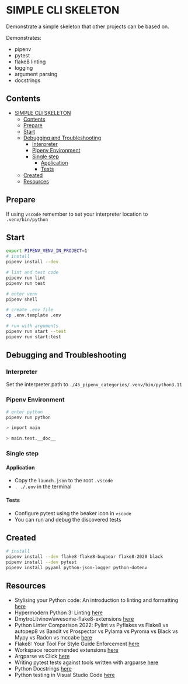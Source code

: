 # SIMPLE CLI SKELETON

Demonstrate a simple skeleton that other projects can be based on.

Demonstrates:

- pipenv
- pytest
- flake8 linting
- logging
- argument parsing
- docstrings

## Contents

- [SIMPLE CLI SKELETON](#simple-cli-skeleton)
  - [Contents](#contents)
  - [Prepare](#prepare)
  - [Start](#start)
  - [Debugging and Troubleshooting](#debugging-and-troubleshooting)
    - [Interpreter](#interpreter)
    - [Pipenv Environment](#pipenv-environment)
    - [Single step](#single-step)
      - [Application](#application)
      - [Tests](#tests)
  - [Created](#created)
  - [Resources](#resources)

## Prepare

If using `vscode` remember to set your interpreter location to `.venv/bin/python`

## Start

```sh
export PIPENV_VENV_IN_PROJECT=1
# install
pipenv install --dev

# lint and test code
pipenv run lint
pipenv run test

# enter venv
pipenv shell

# create .env file
cp .env.template .env

# run with arguments
pipenv run start --test
pipenv run start:test
```

## Debugging and Troubleshooting

### Interpreter

Set the interpreter path to `./45_pipenv_categories/.venv/bin/python3.11`

### Pipenv Environment

```sh
# enter python
pipenv run python

> import main

> main.test.__doc__
```

### Single step

#### Application

- Copy the `launch.json` to the root `.vscode`
- `. ./.env` in the terminal

#### Tests

- Configure pytest using the beaker icon in `vscode`
- You can run and debug the discovered tests

## Created

```sh
# install
pipenv install --dev flake8 flake8-bugbear flake8-2020 black
pipenv install --dev pytest
pipenv install pyyaml python-json-logger python-dotenv
```

## Resources

- Stylising your Python code: An introduction to linting and formatting [here](https://www.jumpingrivers.com/blog/python-linting-guide/)
- Hypermodern Python 3: Linting [here](https://medium.com/@cjolowicz/hypermodern-python-3-linting-e2f15708da80)
- DmytroLitvinov/awesome-flake8-extensions [here](https://github.com/DmytroLitvinov/awesome-flake8-extensions)
- Python Linter Comparison 2022: Pylint vs Pyflakes vs Flake8 vs autopep8 vs Bandit vs Prospector vs Pylama vs Pyroma vs Black vs Mypy vs Radon vs mccabe [here](https://inventwithpython.com/blog/2022/11/19/python-linter-comparison-2022-pylint-vs-pyflakes-vs-flake8-vs-autopep8-vs-bandit-vs-prospector-vs-pylama-vs-pyroma-vs-black-vs-mypy-vs-radon-vs-mccabe/)
- Flake8: Your Tool For Style Guide Enforcement [here](https://pypi.org/project/flake8/)
- Workspace recommended extensions [here](https://code.visualstudio.com/docs/editor/extension-marketplace#_workspace-recommended-extensions)
- Argparse vs Click [here](https://collectiveacuity.medium.com/argparse-vs-click-227f53f023dc)
- Writing pytest tests against tools written with argparse [here](https://til.simonwillison.net/pytest/pytest-argparse)
- Python Docstrings [here](https://www.programiz.com/python-programming/docstrings)
- Python testing in Visual Studio Code [here](https://code.visualstudio.com/docs/python/testing#_example-test-walkthroughs)
